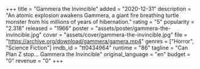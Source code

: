 +++
title = "Gammera the Invincible"
added = "2020-12-31"
description = "An atomic explosion awakens Gammera, a giant fire breathing turtle monster from his millions of years of hibernation."
rating = "5"
popularity = "2.318"
released = "1966"
poster = "assets/poster/gammera-the-invincible.jpg"
cover = "assets/cover/gammera-the-invincible.jpg"
file = "https://archive.org/download/gammera/gamera.mp4"
genres = ["Horror", "Science Fiction"]
imdb_id = "tt0434964"
runtime = "86"
tagline = "Can Plan Z stop... Gammera the Invincible"
original_language = "en"
budget = "0"
revenue = "0"
+++